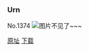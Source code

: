 ### Urn
No.1374
![图片不见了~~~](https://imgs.xkcd.com/comics/urn.png)

[原址](https://xkcd.com//1374) [下载](https://imgs.xkcd.com/comics/urn.png)

